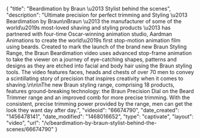 {
    "title": "Beardimation by Braun \u2013 Stylist behind the scenes",
    "description": "Ultimate precision for perfect trimming and Styling \u2013 Beardimation by Braun\nBraun \u2013 the manufacturer of some of the world\u2019s most-loved shaving and styling products \u2013 has partnered with four-time Oscar-winning animation studio, Aardman Animations to create the world\u2019s first stop-motion animation film using beards. Created to mark the launch of the brand new Braun Styling Range, the Braun Beardimation video uses advanced stop-frame animation to take the viewer on a journey of eye-catching shapes, patterns and designs as they are etched into facial and body hair using the Braun styling tools. The video features faces, heads and chests of over 70 men to convey a scintillating story of precision that inspires creativity when it comes to shaving.\n\n\nThe new Braun styling range, comprising 18 products, features ground-breaking technology: the Braun Precision Dial on the Beard Trimmer range and an improved comb for more precise trimming.  With the consistent, precise trimming power provided by the range, men can get the look they want day after day.",
    "videoid": "66674790",
    "date_created": "1456478141",
    "date_modified": "1468016652",
    "type": "captivate",
    "layout": "video",
    "url": "\/v\/beardimation-by-braun-stylist-behind-the-scenes\/66674790"
}